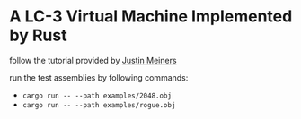 # A LC-3 Virtual Machine Implemented by Rust

follow the tutorial provided by [Justin Meiners](https://www.jmeiners.com/lc3-vm/)

run the test assemblies by following commands:

- `cargo run -- --path examples/2048.obj`
- `cargo run -- --path examples/rogue.obj`